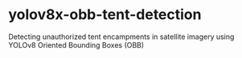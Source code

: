 # yolov8x-obb-tent-detection
Detecting unauthorized tent encampments in satellite imagery using YOLOv8 Oriented Bounding Boxes (OBB)
